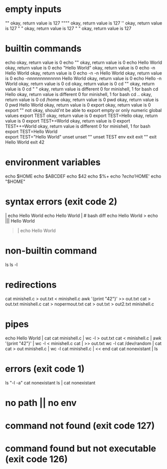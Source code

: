 # empty inputs

""										okay, return value is 127
""""									okay, return value is 127
''										okay, return value is 127
" "										okay, return value is 127
"	"									okay, return value is 127
# builtin commands
echo									okay, return value is 0
echo ""									okay, return value is 0
echo Hello World						okay, return value is 0
echo "Hello World"						okay, return value is 0
echo -n Hello World						okay, return value is 0
echo -n -n Hello World					okay, return value is 0
echo -nnnnnnnnnnnnn Hello World			okay, return value is 0
echo Hello -n World						okay, return value is 0
cd										okay, return value is 0
cd ""									okay, return value is 0
cd " "									okay, return value is different 0 for minishell, 1 for bash
cd Hello								okay, return value is different 0 for minishell, 1 for bash
cd ..									okay, return value is 0
cd /home								okay, return value is 0
pwd										okay, return value is 0
pwd Hello World							okay, return value is 0
export									okay, return value is 0
export ""								not okay, should'nt be able to export empty or only numeric global values
export TEST								okay, return value is 0
export TEST=Hello						okay, return value is 0
export TEST+=World						okay, return value is 0
export TEST++=World						okay, return value is different 0 for minishell, 1 for bash
export TEST=Hello World					
export TEST="Hello World"
unset
unset ""
unset TEST
env
exit
exit ""
exit Hello World
exit 42
# environment variables
echo $HOME
echo $ABCDEF
echo $42
echo $%+
echo $?
echo '$HOME'
echo "$HOME"
# syntax errors (exit code 2)
| echo Hello World
echo Hello World |									# bash diff
echo Hello World >
echo ||| Hello World
> | echo Hello World
# non-builtin command
ls
ls -l
# redirections
cat minishell.c > out.txt
< minishell.c awk '{print "42"}' >> out.txt
cat > out.txt minishell.c
cat > nopermout.txt
cat > out.txt > out2.txt minishell.c
# pipes
echo Hello World | cat
cat minishell.c | wc -l > out.txt
cat < minishell.c | awk '{print "42"}' | wc -l
< minishell.c cat | >> out.txt wc -l
cat /dev/random | cat
cat > out minishell.c | wc -l
cat minishell.c | << end cat
cat nonexistant | ls
# errors (exit code 1)
ls "-l -a"
cat nonexistant
ls | cat nonexistant
# no path || no env

# command not found (exit code 127)
# command found but not executable (exit code 126)
